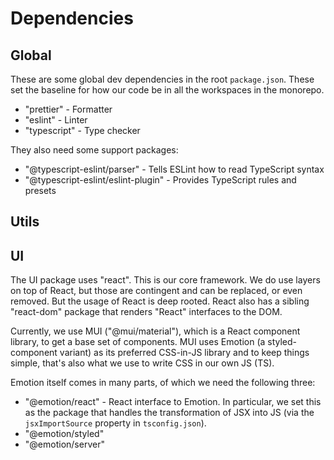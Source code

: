 # Dependencies

## Global

These are some global dev dependencies in the root `package.json`. These set the
baseline for how our code be in all the workspaces in the monorepo.

* "prettier" - Formatter
* "eslint" - Linter
* "typescript" - Type checker

They also need some support packages:

* "@typescript-eslint/parser" - Tells ESLint how to read TypeScript syntax
* "@typescript-eslint/eslint-plugin" - Provides TypeScript rules and presets

## Utils

## UI

The UI package uses "react". This is our core framework. We do use layers on top
of React, but those are contingent and can be replaced, or even removed. But the
usage of React is deep rooted. React also has a sibling "react-dom" package that
renders "React" interfaces to the DOM.

Currently, we use MUI ("@mui/material"), which is a React component library, to
get a base set of components. MUI uses Emotion (a styled-component variant) as
its preferred CSS-in-JS library and to keep things simple, that's also what we
use to write CSS in our own JS (TS).

Emotion itself comes in many parts, of which we need the following three:

* "@emotion/react" - React interface to Emotion. In particular, we set this as
  the package that handles the transformation of JSX into JS (via the
  `jsxImportSource` property in `tsconfig.json`).
* "@emotion/styled"
* "@emotion/server"
